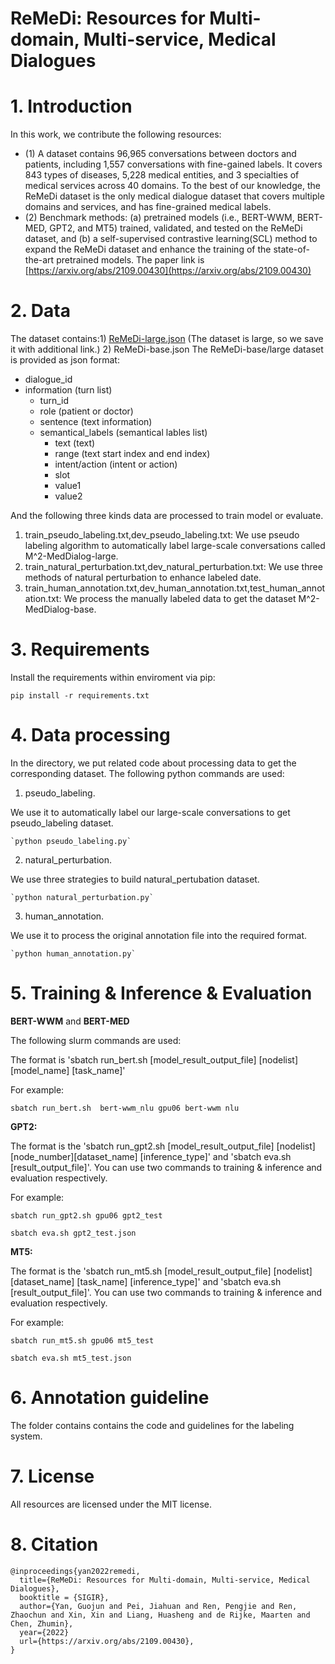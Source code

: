 # ReMeDi: Resources for Multi-domain, Multi-service, Medical Dialogues
# 1. Introduction 
In this work, we contribute the following resources:
- (1) A dataset contains 96,965 conversations between doctors and patients, including 1,557 conversations with fine-gained labels. It covers 843 types of diseases, 5,228 medical entities, and 3 specialties of medical services across 40 domains. To the best of our knowledge, the ReMeDi dataset is the only medical dialogue dataset that covers multiple domains and services, and has fine-grained medical labels.
- (2) Benchmark methods: (a) pretrained models (i.e., BERT-WWM, BERT-MED, GPT2, and MT5) trained, validated, and tested on the ReMeDi dataset, and (b) a self-supervised contrastive learning(SCL) method to expand the ReMeDi dataset and enhance the training of the state-of-the-art pretrained models. The paper link is [https://arxiv.org/abs/2109.00430](https://arxiv.org/abs/2109.00430)
 

# 2. Data
The dataset contains:1) [ReMeDi-large.json](https://drive.google.com/drive/folders/1nxVEci21eU5KSejiWM4fwRlRELvkncpe?usp=sharing) (The dataset is large, so we save it with additional link.) 2) ReMeDi-base.json
The ReMeDi-base/large dataset is provided as json format:
* dialogue_id
* information (turn list)
   * turn_id
   * role (patient or doctor)
   * sentence (text information)
   * semantical_labels (semantical lables list)
      * text (text)
      * range (text start index and end index)
      * intent/action (intent or action)
      * slot 
      * value1
      * value2

And the following three kinds data are processed to train model or evaluate.

1) train_pseudo_labeling.txt,dev_pseudo_labeling.txt: We use pseudo labeling algorithm to automatically label large-scale conversations called M^2-MedDialog-large.
2) train_natural_perturbation.txt,dev_natural_perturbation.txt: We use three methods of natural perturbation to enhance labeled date.
3) train_human_annotation.txt,dev_human_annotation.txt,test_human_annotation.txt: We process the manually labeled data to get the dataset M^2-MedDialog-base.
# 3. Requirements
Install the requirements within enviroment via pip:

`pip install -r requirements.txt`

# 4. Data processing
In the directory, we put related code about processing data to get the corresponding dataset.
The following python commands are used:

1) pseudo_labeling.

We use it to automatically label our large-scale conversations to get pseudo_labeling dataset.

    `python pseudo_labeling.py`

2) natural_perturbation.

We use three strategies to build natural_pertubation dataset.

    `python natural_perturbation.py`

3) human_annotation.

We use it to process the original annotation file into the required format.

    `python human_annotation.py`

# 5. Training & Inference & Evaluation

**BERT-WWM** and **BERT-MED**

The following slurm commands are used:

The format is 'sbatch run_bert.sh [model_result_output_file] [nodelist] [model_name] [task_name]' 

For example:

`sbatch run_bert.sh  bert-wwm_nlu gpu06 bert-wwm nlu`

**GPT2:**

The format is the 'sbatch run_gpt2.sh [model_result_output_file] [nodelist] [node_number][dataset_name] [inference_type]' and 'sbatch eva.sh [result_output_file]'.
You can use two commands to training & inference and evaluation respectively.

For example:

`sbatch run_gpt2.sh gpu06 gpt2_test `

`sbatch eva.sh gpt2_test.json`

**MT5:**

The format is the 'sbatch run_mt5.sh [model_result_output_file] [nodelist] [dataset_name] [task_name] [inference_type]' and 'sbatch eva.sh [result_output_file]'.
You can use two commands to training & inference and evaluation respectively.

For example:

`sbatch run_mt5.sh gpu06 mt5_test`

`sbatch eva.sh mt5_test.json`

# 6. Annotation guideline
The folder contains contains the code and guidelines for the labeling system.

# 7. License

All resources are licensed under the MIT license.

# 8. Citation
```
@inproceedings{yan2022remedi,
  title={ReMeDi: Resources for Multi-domain, Multi-service, Medical Dialogues},
  booktitle = {SIGIR},
  author={Yan, Guojun and Pei, Jiahuan and Ren, Pengjie and Ren, Zhaochun and Xin, Xin and Liang, Huasheng and de Rijke, Maarten and Chen, Zhumin},
  year={2022}
  url={https://arxiv.org/abs/2109.00430},
}
```
